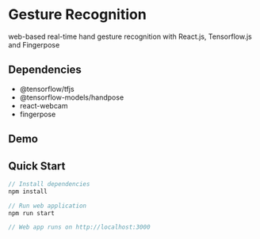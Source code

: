 # Gesture Recognition
web-based real-time hand gesture recognition with React.js, Tensorflow.js and Fingerpose
## Dependencies
- @tensorflow/tfjs
- @tensorflow-models/handpose
- react-webcam
- fingerpose
## Demo
## Quick Start
```javascript
// Install dependencies
npm install

// Run web application
npm run start

// Web app runs on http://localhost:3000
```
